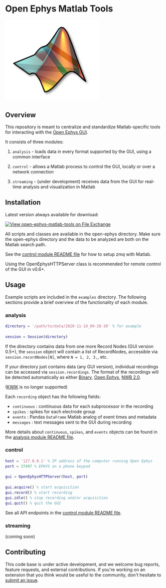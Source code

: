 # Open Ephys Matlab Tools

<img src="logo.png" width="300" />

## Overview

This repository is meant to centralize and standardize Matlab-specific tools for interacting with the [Open Ephys GUI](https://github.com/open-ephys/plugin-GUI).

It consists of three modules:

1. `analysis` - loads data in every format supported by the GUI, using a common interface

2. `control` - allows a Matlab process to control the GUI, locally or over a network connection

3. `streaming` - (under development) receives data from the GUI for real-time analysis and visualization in Matlab

## Installation

Latest version always available for download: 

[![View open-ephys-matlab-tools on File Exchange](https://www.mathworks.com/matlabcentral/images/matlab-file-exchange.svg)](https://www.mathworks.com/matlabcentral/fileexchange/122372-open-ephys-matlab-tools)

All scripts and classes are available in the open-ephys directory. Make sure the open-ephys directory and the data to be analyzed are both on the Matlab search path.

See the [control module README file](open_ephys/control/README.md) for how to setup zmq with Matlab.

Using the OpenEphysHTTPServer class is recommended for remote control of the GUI in v0.6+.

## Usage

Example scripts are included in the `examples` directory. The following sections provide a brief overview of the functionality of each module.

### analysis

```matlab
directory = '/path/to/data/2020-11-10_09-28-30' % for example

session = Session(directory) 
```

If the directory contains data from one more Record Nodes (GUI version 0.5+), the `session` object will contain a list of RecordNodes, accessible via `session.recordNodes[N]`, where `N = 1, 2, 3,`, etc.  

If your directory just contains data (any GUI version), individual recordings can be accessed via `session.recordings`. The format of the recordings will be detected automatically as either 
[Binary](https://open-ephys.github.io/gui-docs/User-Manual/Recording-data/Binary-format.html), 
[Open Ephys](https://open-ephys.github.io/gui-docs/User-Manual/Recording-data/Binary-format.html), 
[NWB 2.0](https://open-ephys.github.io/gui-docs/User-Manual/Recording-data/NWB-format.html).
 
([KWIK](https://open-ephys.github.io/gui-docs/User-Manual/Recording-data/KWIK-format.html) is no longer supported)

Each `recording` object has the following fields:

* `continuous` : continuous data for each subprocessor in the recording
* `spikes` : spikes for each electrode group
* `events` : Pandas `DataFrame` Matlab analog of event times and metadata
* `messages` : text messages sent to the GUI during recording

More details about `continuous`, `spikes`, and `events` objects can be found in the [analysis module README file](open_ephys/analysis/README.md).

### control

```matlab
host = '127.0.0.1' % IP address of the computer running Open Ephys
port = 37497 % EPHYS on a phone keypad 

gui = OpenEphysHTTPServer(host, port)

gui.acquire() % start acquisition
gui.record() % start recording
gui.idle() % stop recording and/or acquisition
gui.quit() % quit the GUI
```

See all API endpoints in the [control module README file](open_ephys/control/README.md).

### streaming

(coming soon)

## Contributing

This code base is under active development, and we welcome bug reports, feature requests, and external contributions. If you're working on an extension that you think would be useful to the community, don't hesitate to [submit an issue](https://github.com/open-ephys/open-ephys-matlab-tools/issues).
